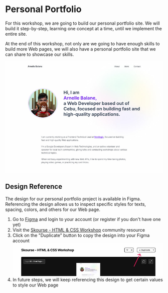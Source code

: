 # Personal Portfolio

For this workshop, we are going to build our personal portfolio site. We will build it step-by-step, learning one concept at a time, until we implement the entire site.

At the end of this workshop, not only are we going to have enough skills to build more Web pages, we will also have a personal portfolio site that we can share to showcase our skills.

![Personal portfolio final result](./images/personal-portfolio.jpg)

## Design Reference

The design for our personal portfolio project is available in Figma. Referencing the design allows us to inspect specific styles for texts, spacing, colors, and others for our Web page.

1. Go to [Figma](https://figma.com/) and login to your account (or register if you don't have one yet)
2. Visit the [Skourse - HTML & CSS Workshop](https://www.figma.com/community/file/1021339027541178065/Skourse---HTML-%26-CSS-Workshop) community resource
3. Click on the "Duplicate" button to copy the design into your Figma account
   ![Duplicate Figma design](./images/duplicate-figma-design.jpg)
4. In future steps, we will keep referencing this design to get certain values to style our Web page
